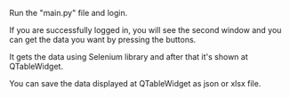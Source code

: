 Run the "main.py" file and login.

If you are successfully logged in, you will see the second window and you can get the data you want by pressing the buttons.

It gets the data using Selenium library and after that it's shown at QTableWidget.

You can save the data displayed at QTableWidget as json or xlsx file.
